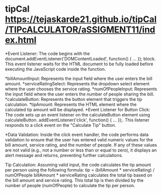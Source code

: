 # tipCal   https://tejaskarde21.github.io/tipCal/TIPcALCULATOR/aSSIGMENT11/index.html

*Event Listener: The code begins with the document.addEventListener('DOMContentLoaded', function() { ... }); block.
 This event listener waits for the HTML document to be fully loaded before executing the JavaScript code inside the function.

*billAmountInput: Represents the input field where the user enters the bill amount.
*serviceRatingSelect: Represents the dropdown select element where the user chooses the service rating.
*numOfPeopleInput: Represents the input field where the user enters the number of people sharing the bill.
*calculateButton: Represents the button element that triggers the tip calculation.
*tipAmount: Represents the HTML element where the calculated tip amount will be displayed.
*Event Listener for Button Click: The code sets up an event listener on the calculateButton element using calculateButton.
  addEventListener('click', function() { ... });. This listener responds to a click event on the "Calculate Tip" button.

*Data Validation: Inside the click event handler, the code performs data validation to ensure that the user has entered valid numeric
 values for the bill amount, service rating, and the number of people. If any of these values are not
 valid (e.g., not a number or less than or equal to zero), it displays an alert message and returns, preventing further calculations.

Tip Calculation: Assuming valid input, the code calculates the tip amount per person using the following formula:
tip = (billAmount * serviceRating) / numOfPeople
billAmount * serviceRating calculates the total tip based on the bill amount and service rating.
This total tip is then divided by the number of people (numOfPeople) to calculate the tip per person.
